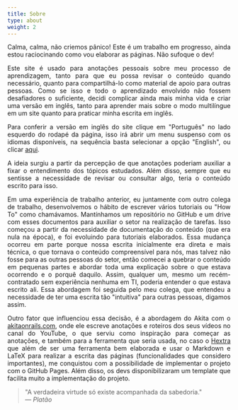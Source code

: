```yaml
---
title: Sobre 
type: about
weight: 2
---
```


<style>body {text-align: justify}</style>
Calma, calma, não criemos pânico!
Este é um trabalho em progresso, ainda estou raciocinando como vou elaborar as páginas.
Não sufoque o dev!


Este site é usado para anotações pessoais sobre meu processo de aprendizagem, 
tanto para que eu possa revisar o conteúdo quando necessário, 
quanto para compartilhá-lo como material de apoio para outras pessoas. 
Como se isso e todo o aprendizado envolvido não fossem desafiadores o suficiente, 
decidi complicar ainda mais minha vida e criar uma versão em inglês, 
tanto para aprender mais sobre o modo multilíngue em um site quanto para praticar minha escrita em inglês.


Para conferir a versão em inglês do site clique em "Português" no lado esquerdo do rodapé da página, 
isso irá abrir um menu suspenso com os idiomas disponíveis, 
na sequência basta selecionar a opção "English", ou clicar [aqui](https://devnotes.msglabs.site/en/).


A ideia surgiu a partir da percepção de que anotações poderiam auxiliar a fixar o entendimento dos tópicos estudados. 
Além disso, sempre que eu sentisse a necessidade de revisar ou consultar algo, teria o conteúdo escrito para isso.


Em uma experiência de trabalho anterior, eu juntamente com outro colega de trabalho, 
desenvolvemos o hábito de escrever vários tutoriais ou "How To" como chamávamos. 
Mantínhamos um repositório no GitHub e um drive com esses documentos para auxiliar o setor na realização de tarefas. 
Isso começou a partir da necessidade de documentação do conteúdo (que era nula na época), e foi evoluindo para tutoriais elaborados. 
Essa mudança ocorreu em parte porque nossa escrita inicialmente era direta e mais técnica, o que tornava o conteúdo compreensível para nós, 
mas talvez não fosse para as outras pessoas do setor, 
então comecei a quebrar o conteúdo em pequenas partes e abordar toda uma explicação sobre o que estava ocorrendo e o porquê daquilo. 
Assim, qualquer um, mesmo um recém-contratado sem experiência nenhuma em TI, poderia entender o que estava escrito ali. 
Essa abordagem foi seguida pelo meu colega, que entendeu a necessidade de ter uma escrita tão "intuitiva" para outras pessoas, digamos assim.


Outro fator que influenciou essa decisão, é a abordagem do Akita com o [akitaonrails.com](https://akitaonrails.com), 
onde ele escreve anotações e roteiros dos seus vídeos no canal do YouTube, 
o que serviu como inspiração para começar as anotações, e também para a ferramenta que seria usada, 
no caso o [Hextra](https://github.com/imfing/hextra) que além de ser uma ferramenta bem elaborada e usar o Markdown e LaTeX para realizar a escrita das páginas (funcionalidades que considero importantes), 
me conquistou com a possibilidade de implementar o projeto com o GitHub Pages. 
Além disso, os devs disponibilizaram um template que facilita muito a implementação do projeto.

> "A verdadeira virtude só existe acompanhada da sabedoria."<br>
> — <cite>Platão</cite>
